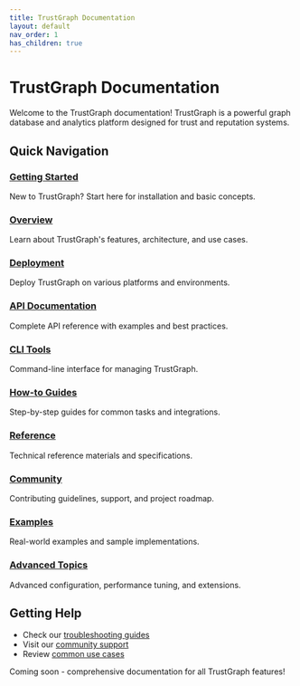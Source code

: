 ```yaml
---
title: TrustGraph Documentation
layout: default
nav_order: 1
has_children: true
---
```


# TrustGraph Documentation

Welcome to the TrustGraph documentation! TrustGraph is a powerful graph database and analytics platform designed for trust and reputation systems.

## Quick Navigation

### [Getting Started](getting-started/)
New to TrustGraph? Start here for installation and basic concepts.

### [Overview](overview/)
Learn about TrustGraph's features, architecture, and use cases.

### [Deployment](deployment/)
Deploy TrustGraph on various platforms and environments.

### [API Documentation](api/)
Complete API reference with examples and best practices.

### [CLI Tools](cli/)
Command-line interface for managing TrustGraph.

### [How-to Guides](guides/)
Step-by-step guides for common tasks and integrations.

### [Reference](reference/)
Technical reference materials and specifications.

### [Community](community/)
Contributing guidelines, support, and project roadmap.

### [Examples](examples/)
Real-world examples and sample implementations.

### [Advanced Topics](advanced/)
Advanced configuration, performance tuning, and extensions.

## Getting Help

- Check our [troubleshooting guides](deployment/troubleshooting.md)
- Visit our [community support](community/support.md)
- Review [common use cases](overview/use-cases.md)

Coming soon - comprehensive documentation for all TrustGraph features!

